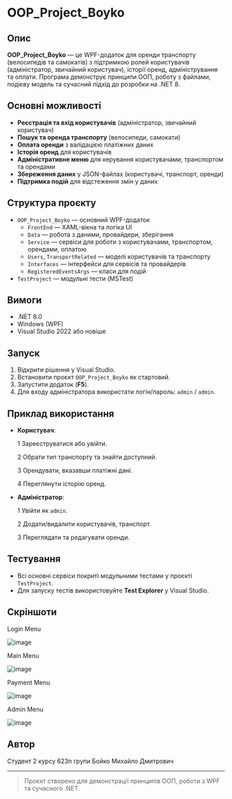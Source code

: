 # OOP_Project_Boyko

## Опис

**OOP_Project_Boyko** — це WPF-додаток для оренди транспорту (велосипедів та самокатів) з підтримкою ролей користувачів (адміністратор, звичайний користувач), історії оренд, адміністрування та оплати. Програма демонструє принципи ООП, роботу з файлами, подієву модель та сучасний підхід до розробки на .NET 8.

## Основні можливості

- **Реєстрація та вхід користувачів** (адміністратор, звичайний користувач)
- **Пошук та оренда транспорту** (велосипеди, самокати)
- **Оплата оренди** з валідацією платіжних даних
- **Історія оренд** для користувачів
- **Адміністративне меню** для керування користувачами, транспортом та орендами
- **Збереження даних** у JSON-файлах (користувачі, транспорт, оренди)
- **Підтримка подій** для відстеження змін у даних

## Структура проєкту

- `OOP_Project_Boyko` — основний WPF-додаток
  - `FrontEnd` — XAML-вікна та логіка UI
  - `Data` — робота з даними, провайдери, зберігання
  - `Service` — сервіси для роботи з користувачами, транспортом, орендами, оплатою
  - `Users`, `TransportRelated` — моделі користувачів та транспорту
  - `Interfaces` — інтерфейси для сервісів та провайдерів
  - `RegisteredEventsArgs` — класи для подій
- `TestProject` — модульні тести (MSTest)

## Вимоги

- .NET 8.0
- Windows (WPF)
- Visual Studio 2022 або новіше

## Запуск

1. Відкрити рішення у Visual Studio.
2. Встановити проєкт `OOP_Project_Boyko` як стартовий.
3. Запустити додаток (__F5__).
4. Для входу адміністратора використати логін/пароль: `admin` / `admin`.

## Приклад використання

- **Користувач**:
  
  1 Зареєструватися або увійти.
  
  2 Обрати тип транспорту та знайти доступний.
  
  3 Орендувати, вказавши платіжні дані.
  
  4 Переглянути історію оренд.
  

- **Адміністратор**:
  
  1 Увійти як `admin`.
  
  2 Додати/видалити користувачів, транспорт.
  
  3 Переглядати та редагувати оренди.
  

## Тестування

- Всі основні сервіси покриті модульними тестами у проєкті `TestProject`.
- Для запуску тестів використовуйте __Test Explorer__ у Visual Studio.

## Скріншоти

Login Menu

![image](https://github.com/user-attachments/assets/1f86e45b-018a-4bd5-a885-b71085380ebb)

Main Menu

![image](https://github.com/user-attachments/assets/fac0f4b7-0e0b-4eba-9e7a-f73acfa88c9f)

Payment Menu

![image](https://github.com/user-attachments/assets/657133ab-3839-482b-ae22-a28bb34ca121)

Admin Menu

![image](https://github.com/user-attachments/assets/5cd350ae-a80c-462f-b4a0-c09afe9fbb3d)

## Автор

Студент 2 курсу
623п групи
Бойко Михайло Дмитрович


---

> Проєкт створено для демонстрації принципів ООП, роботи з WPF та сучасного .NET.
